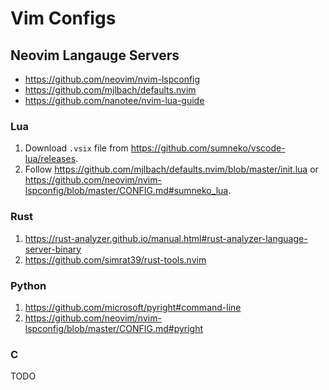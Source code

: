 # Vim Configs

## Neovim Langauge Servers

* https://github.com/neovim/nvim-lspconfig
* https://github.com/mjlbach/defaults.nvim
* https://github.com/nanotee/nvim-lua-guide


### Lua

1. Download `.vsix` file from https://github.com/sumneko/vscode-lua/releases.
2. Follow https://github.com/mjlbach/defaults.nvim/blob/master/init.lua or https://github.com/neovim/nvim-lspconfig/blob/master/CONFIG.md#sumneko_lua.


### Rust

1. https://rust-analyzer.github.io/manual.html#rust-analyzer-language-server-binary
2. https://github.com/simrat39/rust-tools.nvim


### Python

1. https://github.com/microsoft/pyright#command-line
2. https://github.com/neovim/nvim-lspconfig/blob/master/CONFIG.md#pyright


### C

TODO
